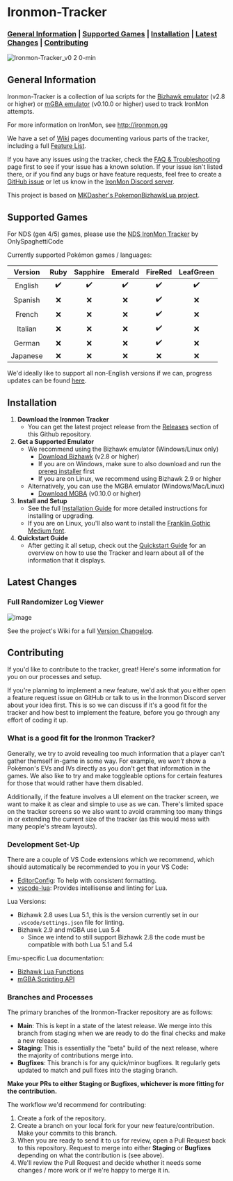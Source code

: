 # Ironmon-Tracker

### [General Information](#general-information) | [Supported Games](#supported-games) | [Installation](#installation) | [Latest Changes](#latest-changes) | [Contributing](#contributing)

![Ironmon-Tracker_v0 2 0-min](https://user-images.githubusercontent.com/103706338/168518780-ceebdb88-57a8-49aa-b6b4-acc46c4d2101.gif)

## General Information

Ironmon-Tracker is a collection of lua scripts for the [Bizhawk emulator](https://tasvideos.org/BizHawk/ReleaseHistory) (v2.8 or higher) or [mGBA emulator](https://mgba.io/downloads.html) (v0.10.0 or higher) used to track IronMon attempts.

For more information on IronMon, see <http://ironmon.gg>

We have a set of [Wiki](https://github.com/besteon/Ironmon-Tracker/wiki/) pages documenting various parts of the tracker, including a full [Feature List](https://github.com/besteon/Ironmon-Tracker/wiki/Feature-List).

If you have any issues using the tracker, check the [FAQ & Troubleshooting](https://github.com/besteon/Ironmon-Tracker/wiki/FAQ-&-Troubleshooting) page first to see if your issue has a known solution. If your issue isn't listed there, or if you find any bugs or have feature requests, feel free to create a [GitHub issue](https://github.com/besteon/Ironmon-Tracker/issues) or let us know in the [IronMon Discord server](https://discord.com/invite/jFPYsZAhjX).

This project is based on [MKDasher's PokemonBizhawkLua project](https://github.com/mkdasher/PokemonBizhawkLua).

## Supported Games

For NDS (gen 4/5) games, please use the [NDS IronMon Tracker](https://github.com/Brian0255/NDS-Ironmon-Tracker) by OnlySpaghettiCode

Currently supported Pokémon games / languages:

| Version  | Ruby | Sapphire | Emerald | FireRed | LeafGreen |
| :------: | :----------: | :--------------: | :-------------: | :-------------: | :---------------: |
| English  | ✔️ | ✔️ | ✔️ | ✔️ | ✔️ |
| Spanish  | ❌ | ❌ | ❌ | ✔️ | ❌ |
| French   | ❌ | ❌ | ❌ | ✔️ | ❌ |
| Italian  | ❌ | ❌ | ❌ | ✔️ | ❌ |
| German   | ❌ | ❌ | ❌ | ✔️ | ❌ |
| Japanese | ❌ | ❌ | ❌ | ❌ | ❌ |

We'd ideally like to support all non-English versions if we can, progress updates can be found [here](https://github.com/besteon/Ironmon-Tracker/issues/62).

## Installation

1. **Download the Ironmon Tracker**
   - You can get the latest project release from the [Releases](https://github.com/besteon/Ironmon-Tracker/releases/latest) section of this Github repository.
2. **Get a Supported Emulator**
   - We recommend using the Bizhawk emulator (Windows/Linux only)
	  - [Download Bizhawk](https://tasvideos.org/BizHawk/ReleaseHistory) (v2.8 or higher)
	  - If you are on Windows, make sure to also download and run the [prereq installer](https://github.com/TASEmulators/BizHawk-Prereqs/releases) first
	  - If you are on Linux, we recommend using Bizhawk 2.9 or higher
   - Alternatively, you can use the MGBA emulator (Windows/Mac/Linux)
      - [Download MGBA](https://mgba.io/downloads.html) (v0.10.0 or higher)
3. **Install and Setup**
   - See the full [Installation Guide](https://github.com/besteon/Ironmon-Tracker/wiki/Installation-Guide) for more detailed instructions for installing or upgrading.
   - If you are on Linux, you'll also want to install the [Franklin Gothic Medium font](https://fontsgeek.com/fonts/Franklin-Gothic-Medium-Regular).
4. **Quickstart Guide**
   - After getting it all setup, check out the [Quickstart Guide](https://github.com/besteon/Ironmon-Tracker/wiki/Quickstart-Guide) for an overview on how to use the Tracker and learn about all of the information that it displays.

## Latest Changes

### Full Randomizer Log Viewer

![image](https://user-images.githubusercontent.com/4258818/210026570-860a32a1-a5f8-4b08-8b39-90fe350ba114.png)

See the project's Wiki for a full [Version Changelog](https://github.com/besteon/Ironmon-Tracker/wiki/Version-Changelog).

## Contributing

If you'd like to contribute to the tracker, great! Here's some information for you on our processes and setup.

If you're planning to implement a new feature, we'd ask that you either open a feature request issue on GitHub or talk to us in the Ironmon Discord server about your idea first. This is so we can discuss if it's a good fit for the tracker and how best to implement the feature, before you go through any effort of coding it up.

### What is a good fit for the Ironmon Tracker?

Generally, we try to avoid revealing too much information that a player can't gather themself in-game in some way. For example, we *won't* show a Pokémon's EVs and IVs directly as you don't get that information in the games. We also like to try and make toggleable options for certain features for those that would rather have them disabled.

Additionally, if the feature involves a UI element on the tracker screen, we want to make it as clear and simple to use as we can. There's limited space on the tracker screens so we also want to avoid cramming too many things in or extending the current size of the tracker (as this would mess with many people's stream layouts).

### Development Set-Up

There are a couple of VS Code extensions which we recommend, which should automatically be recommended to you in your VS Code:

- [EditorConfig](https://marketplace.visualstudio.com/items?itemName=EditorConfig.EditorConfig): To help with consistent formatting.
- [vscode-lua](https://marketplace.visualstudio.com/items?itemName=trixnz.vscode-lua): Provides intellisense and linting for Lua.

Lua Versions:
- Bizhawk 2.8 uses Lua 5.1, this is the version currently set in our `.vscode/settings.json` file for linting.
- Bizhawk 2.9 and mGBA use Lua 5.4
   - Since we intend to still support Bizhawk 2.8 the code must be compatible with both Lua 5.1 and 5.4

Emu-specific Lua documentation:
- [Bizhawk Lua Functions](https://tasvideos.org/Bizhawk/LuaFunctions)
- [mGBA Scripting API](https://mgba.io/docs/scripting.html)

### Branches and Processes

The primary branches of the Ironmon-Tracker repository are as follows:

- **Main**: This is kept in a state of the latest release. We merge into this branch from staging when we are ready to do the final checks and make a new release.
- **Staging**: This is essentially the "beta" build of the next release, where the majority of contributions merge into.
- **Bugfixes**: This branch is for any quick/minor bugfixes. It regularly gets updated to match and pull fixes into the staging branch.

**Make your PRs to either Staging or Bugfixes, whichever is more fitting for the contribution.**

The workflow we'd recommend for contributing:

1. Create a fork of the repository.
2. Create a branch on your local fork for your new feature/contribution. Make your commits to this branch.
3. When you are ready to send it to us for review, open a Pull Request back to this repository. Request to merge into either **Staging** or **Bugfixes** depending on what the contribution is (see above).
4. We'll review the Pull Request and decide whether it needs some changes / more work or if we're happy to merge it in.
